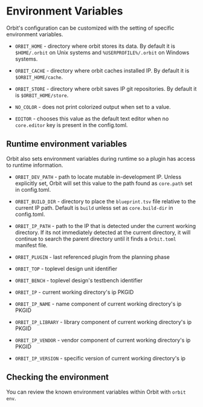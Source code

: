# Environment Variables

Orbit's configuration can be customized with the setting of specific environment variables. 

- `ORBIT_HOME` - directory where orbit stores its data. By default it is `$HOME/.orbit` on Unix systems and `%USERPROFILE%/.orbit` on Windows systems.

- `ORBIT_CACHE` - directory where orbit caches installed IP. By default it is `$ORBIT_HOME/cache`.

- `ORBIT_STORE` - directory where orbit saves IP git repositories. By default it is `$ORBIT_HOME/store`.

- `NO_COLOR` - does not print colorized output when set to a value.

- `EDITOR` - chooses this value as the default text editor when no `core.editor` key is present in the config.toml.

## Runtime environment variables

Orbit also sets environment variables during runtime so a plugin has access to runtime information. 

- `ORBIT_DEV_PATH` - path to locate mutable in-development IP. Unless explicitly set, Orbit will set this value to the path found as `core.path` set in config.toml.

- `ORBIT_BUILD_DIR` - directory to place the `blueprint.tsv` file relative to the current IP path. Default is `build` unless set as `core.build-dir` in config.toml.

- `ORBIT_IP_PATH` - path to the IP that is detected under the current working directory. If its not immediately detected at the current directory, it will continue to search the parent directory until it finds a `Orbit.toml` manifest file.

- `ORBIT_PLUGIN` - last referenced plugin from the planning phase

- `ORBIT_TOP` - toplevel design unit identifier

- `ORBIT_BENCH` - toplevel design's testbench identifier

- `ORBIT_IP` - current working directory's ip PKGID

- `ORBIT_IP_NAME` - name component of current working directory's ip PKGID

- `ORBIT_IP_LIBRARY` - library component of current working directory's ip PKGID

- `ORBIT_IP_VENDOR` - vendor component of current working directory's ip PKGID

- `ORBIT_IP_VERSION` - specific version of current working directory's ip

## Checking the environment

You can review the known environment variables within Orbit with `orbit env`.

<!--Note about environment variables vs. settings file vs. arguments

precedence:
3. config file
2. env vars
1. command-line
-->